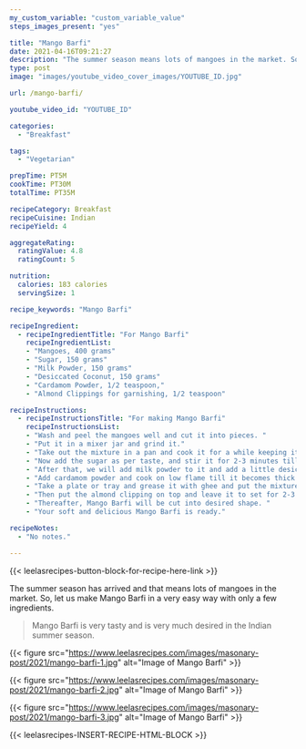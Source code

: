 ```yaml
---
my_custom_variable: "custom_variable_value"
steps_images_present: "yes"

title: "Mango Barfi"
date: 2021-04-16T09:21:27
description: "The summer season means lots of mangoes in the market. So, let us make Mango Barfi in a very easy way with only a few ingredients."
type: post
image: "images/youtube_video_cover_images/YOUTUBE_ID.jpg"

url: /mango-barfi/

youtube_video_id: "YOUTUBE_ID"

categories: 
  - "Breakfast"

tags:
  - "Vegetarian"

prepTime: PT5M
cookTime: PT30M
totalTime: PT35M

recipeCategory: Breakfast
recipeCuisine: Indian
recipeYield: 4

aggregateRating:
  ratingValue: 4.8
  ratingCount: 5

nutrition:
  calories: 183 calories
  servingSize: 1

recipe_keywords: "Mango Barfi"

recipeIngredient:
  - recipeIngredientTitle: "For Mango Barfi"
    recipeIngredientList:
    - "Mangoes, 400 grams" 
    - "Sugar, 150 grams" 
    - "Milk Powder, 150 grams" 
    - "Desiccated Coconut, 150 grams" 
    - "Cardamom Powder, 1/2 teaspoon," 
    - "Almond Clippings for garnishing, 1/2 teaspoon" 

recipeInstructions:
  - recipeInstructionsTitle: "For making Mango Barfi"
    recipeInstructionsList:
    - "Wash and peel the mangoes well and cut it into pieces. " 
    - "Put it in a mixer jar and grind it." 
    - "Take out the mixture in a pan and cook it for a while keeping it on the gas." 
    - "Now add the sugar as per taste, and stir it for 2-3 minutes till the sugar melts." 
    - "After that, we will add milk powder to it and add a little desiccated coconut and mix it well." 
    - "Add cardamom powder and cook on low flame till it becomes thick. It should be cooked till it becomes solid." 
    - "Take a plate or tray and grease it with ghee and put the mixture in it and spread it flat." 
    - "Then put the almond clipping on top and leave it to set for 2-3 hours." 
    - "Thereafter, Mango Barfi will be cut into desired shape. " 
    - "Your soft and delicious Mango Barfi is ready." 

recipeNotes:
  - "No notes." 

---
```


{{< leelasrecipes-button-block-for-recipe-here-link >}}

The summer season has arrived and that means lots of mangoes in the market. So, let us make Mango Barfi in a very easy way with only a few ingredients.

> Mango Barfi is very tasty and is very much desired in the Indian summer season.

{{< figure src="https://www.leelasrecipes.com/images/masonary-post/2021/mango-barfi-1.jpg" alt="Image of Mango Barfi" >}}

{{< figure src="https://www.leelasrecipes.com/images/masonary-post/2021/mango-barfi-2.jpg" alt="Image of Mango Barfi" >}}

{{< figure src="https://www.leelasrecipes.com/images/masonary-post/2021/mango-barfi-3.jpg" alt="Image of Mango Barfi" >}}

{{< leelasrecipes-INSERT-RECIPE-HTML-BLOCK >}}

